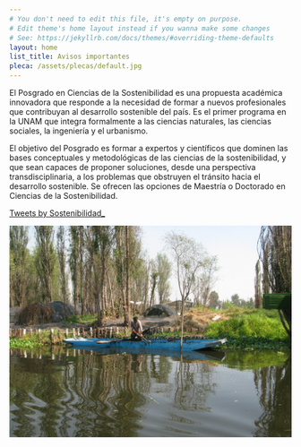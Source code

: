 ```yaml
---
# You don't need to edit this file, it's empty on purpose.
# Edit theme's home layout instead if you wanna make some changes
# See: https://jekyllrb.com/docs/themes/#overriding-theme-defaults
layout: home
list_title: Avisos importantes
pleca: /assets/plecas/default.jpg
---
```


El Posgrado en Ciencias de la Sostenibilidad es una propuesta
académica innovadora que responde a la necesidad de formar a nuevos
profesionales que contribuyan al desarrollo sostenible del país. Es el
primer programa en la UNAM que integra formalmente a las ciencias
naturales, las ciencias sociales, la ingeniería y el urbanismo.
 

El objetivo del Posgrado es formar a expertos y científicos que
dominen las bases conceptuales y metodológicas de las ciencias de la
sostenibilidad, y que sean capaces de proponer soluciones, desde una
perspectiva transdisciplinaria, a los problemas que obstruyen el
tránsito hacia el desarrollo sostenible. Se ofrecen las opciones de
Maestría o Doctorado en Ciencias de la Sostenibilidad.


<a class="twitter-timeline" data-lang="es" href="https://twitter.com/Sostenibilidad_?ref_src=twsrc%5Etfw">Tweets by Sostenibilidad_</a> <script async src="https://platform.twitter.com/widgets.js" charset="utf-8"></script>


![sistema de siembra en Xochimilco](/assets/xochi_sistema_sembrado.jpg)
